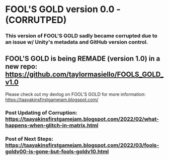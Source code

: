 # FOOL'S GOLD version 0.0 - (CORRUTPED)

### This version of FOOL'S GOLD sadly became corrupted due to an issue w/ Unity's metadata and GitHub version control. 

## FOOL'S GOLD is being REMADE (version 1.0) in a new repo: https://github.com/taylormasiello/FOOLS_GOLD_v1.0

Please check out my devlog on FOOL'S GOLD for more information: https://taayakinsfirstgamejam.blogspot.com/

### Post Updating of Corruption: https://taayakinsfirstgamejam.blogspot.com/2022/02/what-happens-when-glitch-in-matrix.html

### Post of Next Steps: https://taayakinsfirstgamejam.blogspot.com/2022/03/fools-goldv00-is-gone-but-fools-goldv10.html

